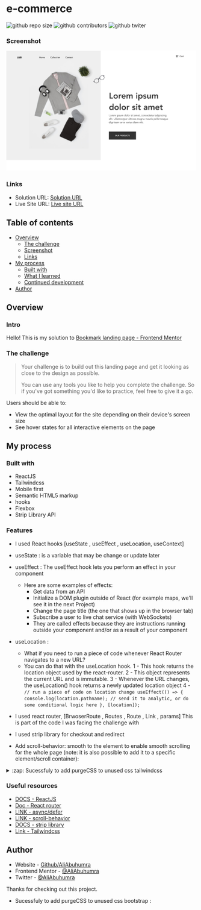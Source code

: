 # e-commerce

![github repo size](https://img.shields.io/github/repo-size/aliabuhumra/e-commerce)
![github contributors](https://img.shields.io/github/contributors/e-commerce/urlrepo)
![github twiter](https://img.shields.io/twitter/follow/AliAbuhumra?style=social)

### Screenshot

![Design preview for the Four card feature section coding challenge](./src/assets/img/screenshot.png)

### Links

- Solution URL: [Solution URL](https://www.frontendmentor.io/solutions/githubusersearchappsolution-ONG4D0r5o)
- Live Site URL: [Live site URL](https://aliabuhumra.github.io/GitHub-user-search-app-solution/)

## Table of contents

- [Overview](#overview)
  - [The challenge](#the-challenge)
  - [Screenshot](#screenshot)
  - [Links](#links)
- [My process](#my-process)
  - [Built with](#built-with)
  - [What I learned](#what-i-learned)
  - [Continued development](#continued-development)
- [Author](#author)

## Overview

### Intro

Hello! This is my solution to [Bookmark landing page - Frontend Mentor](https://www.frontendmentor.io/challenges/bookmark-landing-page-5d0b588a9edda32581d29158)

### The challenge

> Your challenge is to build out this landing page and get it looking as close to the design as possible.
>
> You can use any tools you like to help you complete the challenge. So if you've got something you'd like to practice, feel free to give it a go.

Users should be able to:

- View the optimal layout for the site depending on their device's screen size
- See hover states for all interactive elements on the page

## My process

### Built with

- ReactJS
- Tailwindcss
- Mobile first
- Semantic HTML5 markup
- hooks
- Flexbox
- Strip Library API

### Features

- I used React hooks [useState , useEffect , useLocation, useContext]
- useState : is a variable that may be change or update later
- useEffect : The useEffect hook lets you perform an effect in your component
  - Here are some examples of effects:
    - Get data from an API
    - Initialize a DOM plugin outside of React (for example maps, we'll see it in the next Project)
    - Change the page title (the one that shows up in the browser tab)
    - Subscribe a user to live chat service (with WebSockets)
    - They are called effects because they are instructions running outside your component and/or as a result of your component
- useLocation :

  - What if you need to run a piece of code whenever React Router navigates to a new URL?
  - You can do that with the useLocation hook.
    1 - This hook returns the location object used by the react-router.
    2 - This object represents the current URL and is immutable.
    3 - Whenever the URL changes, the useLocation() hook returns a newly updated location object
    4 - `// run a piece of code on location change useEffect(() => { console.log(location.pathname); // send it to analytic, or do some conditional logic here }, [location]);`

- I used react router, [BrwoserRoute , Routes , Route , Link , params]
  This is part of the code I was facing the challenge with

- I used strip library for checkout and redirect

- Add scroll-behavior:
  smooth to the <html> element to enable smooth scrolling for the whole page (note: it is also possible to add it to a specific element/scroll container):

<details>
    <summary>:zap: Sucessfuly to add purgeCSS to unused css tailwindcss</summary>
     ```
    "postbuild": "purgecss --css build/static/css/_.css --content build/index.html build/static/js/_.js --output build/static/css",

    "sass-compile": "sass --watch src/scss/style.scss:assest/style.css",
    "post": "purgecss --css build/static/css/_.css --content build/index.html   build/static/js/_.js --output build/static/css"

    ```

</details>

### Useful resources

- [DOCS - ReactJS](https://reactjs.org/)
- [Doc - React router](https://reactrouter.com/docs/en/v6)
- [LINK - async/defer](https://flaviocopes.com/javascript-async-defer/#the-position-matters)
- [LINK - scroll-behavior ](https://www.w3schools.com/howto/howto_css_smooth_scroll.asp)
- [DOCS - strip library](https://stripe.com/docs)
- [Link - Tailwindcss](https://tailwindcss.com/)

## Author

- Website - [Github/AliAbuhumra](https://github.com/aliabuhumra)
- Frontend Mentor - [@AliAbuhumra](https://www.frontendmentor.io/profile/aliabuhumra)
- Twitter - [@AliAbuhumra](https://twitter.com/aliabuhumra)

Thanks for checking out this project.

- Sucessfuly to add purgeCSS to unused css bootstrap :

```

```
